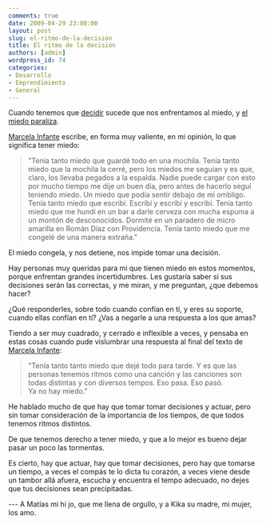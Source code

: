 ```yaml
---
comments: true
date: 2009-04-29 23:00:00
layout: post
slug: el-ritmo-de-la-decision
title: El ritmo de la decisión
authors: [admin]
wordpress_id: 74
categories:
- Desarrollo
- Emprendimiento
- General
---
```


Cuando tenemos que [decidir](/2009/04/decidir.html) sucede que nos enfrentamos al miedo, y [el miedo paraliza](http://minfanteg.blogspot.com/2009/04/tenia-tanto-miedo.html).

[Marcela Infante](http://minfanteg.blogspot.com/2009/04/tenia-tanto-miedo.html) escribe, en forma muy  valiente, en mi opinión, lo que significa tener miedo:

> "Tenía tanto miedo que guardé todo en una mochila. Tenía tanto miedo que la mochila la cerré, pero los miedos me seguían y es que, claro, los llevaba pegados a la espalda. Nadie puede cargar con esto por mucho tiempo me dije un buen día, pero antes de hacerlo seguí teniendo miedo. Un miedo que podía sentir debajo de mi ombligo. Tenía tanto miedo que escribí. Escribí y escribí y escribí. Tenía tanto miedo que me hundí en un bar a darle cerveza con mucha espuma a un montón de desconocidos. Dormité en un paradero de micro amarilla en Román Díaz con Providencia. Tenía tanto miedo que me congelé de una manera extraña."


El miedo congela, y nos detiene, nos impide tomar una decisión.

Hay personas muy queridas para mi que tienen miedo en estos momentos, porque enfrentan grandes incertidumbres. Les gustaría saber si sus decisiones serán las correctas, y me miran, y me preguntan, ¿que debemos hacer?

¿Qué responderles, sobre todo cuando confían en tí, y eres su soporte, cuando ellas confían en tí? ¿Vas a negarle a una respuesta a los que amas?

Tiendo a ser muy cuadrado, y cerrado e inflexible a veces, y pensaba en estas cosas cuando pude vislumbrar una respuesta al final del texto de [Marcela Infante](http://minfanteg.blogspot.com/2009/04/tenia-tanto-miedo.html):


> "Tenía tanto tanto miedo que dejé todo para tarde. Y es que las personas tenemos ritmos como una canción y las canciones son todas distintas y con diversos tempos. Eso pasa. Eso pasó.  
Ya no hay miedo."

He hablado mucho de que hay que tomar tomar decisiones y actuar, pero sin tomar consideración de la importancia de los tiempos, de que todos tenemos ritmos distintos.

De que tenemos derecho a tener miedo, y que a lo mejor es bueno dejar pasar un poco las tormentas.


Es cierto, hay que actuar, hay que tomar decisiones, pero hay que tomarse un tiempo, a veces el compás te lo dicta tu corazón, a veces viene desde un tambor allá afuera, escucha y encuentra el tempo adecuado, no dejes que tus decisiones sean precipitadas.


--- A Matías mi hi jo, que me llena de orgullo, y a Kika su madre, mi mujer, los amo.
